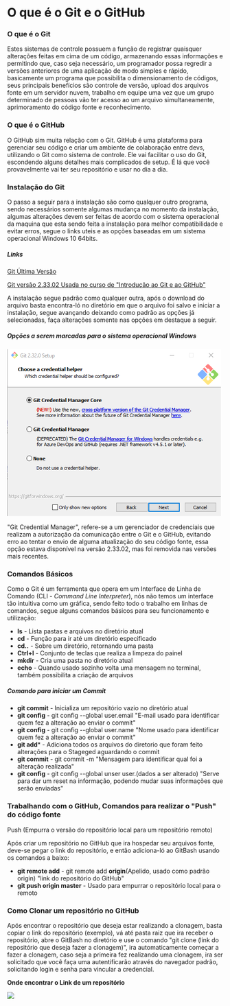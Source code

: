 # O que é o Git e o GitHub

### O que é o Git

Estes sistemas de controle possuem a função de registrar quaisquer alterações feitas em cima de um código, armazenando essas informações e permitindo que, caso seja necessário, um programador possa regredir a versões anteriores de uma aplicação de modo simples e rápido, basicamente um programa que possibilita o dimensionamento de códigos, seus principais benefícios são controle de versão, upload dos arquivos fonte em um servidor nuvem,  trabalho em equipe uma vez que um grupo determinado de pessoas vão ter acesso ao um arquivo simultaneamente, aprimoramento do código fonte e reconhecimento.

### O que é o GitHub

O GitHub sim muita relação com o Git. GitHub é uma plataforma para gerenciar seu código e criar um ambiente de colaboração entre devs, utilizando o Git como sistema de controle. Ele vai facilitar o uso do Git, escondendo alguns detalhes mais complicados de setup. É lá que você provavelmente vai ter seu repositório e usar no dia a dia.

### Instalação do Git

O passo a seguir para a instalação são como qualquer outro programa, sendo necessários somente algumas mudança no momento da instalação, algumas alterações devem ser feitas de acordo com o sistema operacional da maquina que esta sendo feita a instalação para melhor compatibilidade e evitar erros, segue o links uteis e as opções baseadas em um sistema operacional Windows 10 64bits.

##### Links

[Git Última Versão](https://git-scm.com/download/win) 

[Git versão 2.33.02 Usada no curso de "Introdução ao Git e ao GitHub"](https://www.npackd.org/p/git64/2.32.0.2)

A instalação segue padrão como qualquer outra, após o download do arquivo basta encontra-ló no diretório em que o arquivo foi salvo e iniciar a instalação, segue avançando deixando como padrão as opções já selecionadas, faça alterações somente nas opções em destaque a seguir.

##### Opções a serem marcadas para o sistema operacional Windows 

![](https://github.com/almirjunior-p/dio-desafio-primeiro-repositorio/blob/main/img/Screenshot_2.png)

"Git Credential Manager", refere-se a um gerenciador de credenciais que realizam a autorização da  comunicação entre o Git e o GitHub, evitando erro ao tentar o envio de alguma atualização do seu código fonte, essa opção estava disponível na versão 2.33.02, mas foi removida nas versões mais recentes.

### Comandos Básicos 

Como o Git é um ferramenta que opera em um Interface de Linha de Comando (CLI - *Command Line Interpreter*), nós não temos um interface tão intuitiva como um gráfica, sendo feito todo o trabalho em linhas de comandos, segue alguns comandos  básicos para seu funcionamento e utilização:

- **ls** - Lista pastas e arquivos no diretório atual
- **cd** - Função para ir até um diretório especificado
- **cd..** - Sobre um diretório, retornando uma pasta
- **Ctrl+l** - Conjunto de teclas que realiza a limpeza do painel
- **mkdir** - Cria uma pasta no diretório atual
- **echo** - Quando usado sozinho volta uma mensagem no terminal, também possibilita a criação de arquivos

##### Comando para iniciar um Commit

- **git commit** - Inicializa um repositório vazio no diretório atual
- **git config** - git config --global user.email "E-mail usado para identificar quem fez a alteração ao enviar o commit"
- **git config** - git config --global user.name "Nome usado para identificar quem fez a alteração ao enviar o commit"
- **git add*** - Adiciona todos os arquivos do diretorio que foram feito alterações para o Stageged aguardando o commit
- **git commit** - git commit -m "Mensagem para identificar qual foi a alteração realizada"
- **git config** - git config --global unser user.(dados a ser alterado) "Serve para dar um reset na informação, podendo mudar suas informações que serão enviadas"



### Trabalhando com o GitHub, Comandos para realizar o "Push" do código fonte

Push (Empurra o versão do repositório local para um repositório remoto)

Após criar um repositório no GitHub que ira hospedar seu arquivos fonte, deve-se pegar o link do repositório, e então adiciona-ló ao GitBash usando os comandos a baixo:

- **git remote add** - git remote add **origin**(Apelido, usado como padrão origin) "link do repositório do GitHub"
- **git push origin master** - Usado para empurrar o repositório local para o remoto



### Como Clonar um repositório no GitHub

Após encontrar o repositório que deseja estar realizando a clonagem, basta copiar o link do repositório (exemplo), vá até pasta raiz que ira receber o repositório, abre o GitBash no diretório e use o comando "git clone (link do repositório que deseja fazer a clonagem)", ira automaticamente começar a fazer a clonagem, caso seja a primeira fez realizando uma clonagem, ira ser solicitado que você faça uma autentificarão através do navegador padrão, solicitando login e senha para vincular a credencial.



**Onde encontrar o Link de um repositório**

![](C:\workspace\dio-desafio-primeiro-repositorio\img\link-repositorio.png)





